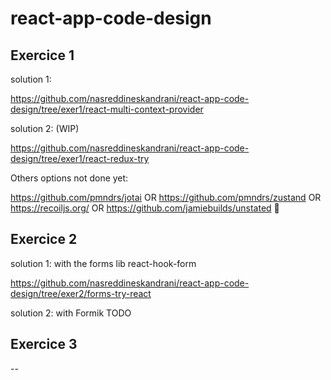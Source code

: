# react-app-code-design

## Exercice 1

solution 1:  

https://github.com/nasreddineskandrani/react-app-code-design/tree/exer1/react-multi-context-provider

solution 2: (WIP)

https://github.com/nasreddineskandrani/react-app-code-design/tree/exer1/react-redux-try

Others options not done yet: 

https://github.com/pmndrs/jotai OR https://github.com/pmndrs/zustand OR https://recoiljs.org/ OR https://github.com/jamiebuilds/unstated :slightly_smiling_face:

## Exercice 2

solution 1: with the forms lib react-hook-form

https://github.com/nasreddineskandrani/react-app-code-design/tree/exer2/forms-try-react

solution 2: with Formik
TODO

## Exercice 3

--
